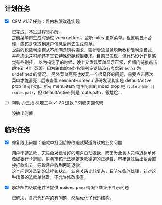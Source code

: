 ## 计划任务

- [x] CRM v1.17 任务：路由权限改造实现

  已完成，不过过程很心酸。  
  之前菜单的生成时通过 vuex getters，监听 roles 更新菜单。但这明显不合理，应该是获取到用户信息后再去生成菜单。  
  之前的权限判定模式不能满足现有需求，要新增流量兼职助教权限判定模式，并考虑未来可能还有其它特殊奇葩权限要求。目前已实现，但代码设计还是感觉有些别扭。
  以为搞定了的时候，晚上又发现菜单显示正常，但部门链接点击跳转到 401 页面。因为路由跳转的权限判定逻辑没有考虑到 auths 为 undefined 的情况。
  另外菜单高亮也发现一个很奇怪的问题，需要点击两次菜单才能高亮...后来查看 element-ui menu 源码发现其实是 defaultActive prop 值有问题。所有 menu-item 组件配置的 index prop 是 `route.name || route.path`，但 defaultActive 则是 route.path，很尴尬...

- [ ] 帮助 @三炮 梳理工单 v1.20 退款？列表页面代码

  没抽出时间

## 临时任务

- [x] 修复线上问题：退款单打回后修改退款渠道导致的业务问题

  用户申请退款，天猫会对信誉好的用户自动退款，而因为业务人员将退款单修改成银行卡退回，财务审核无法确定退款渠道的正确性，审核通过后出纳会直接打款出去，导致用户收到两笔退款。  
  这个问题涉及到的流程和状态，业务关系比较复杂，目前先临时处理，针对这种场景的退款单修改，不允许修改渠道。

- [x] 解决部门级联组件不提供 options prop 情况下数据不显示问题

  已解决，自己代码写的有问题，然后优化了代码结构。
